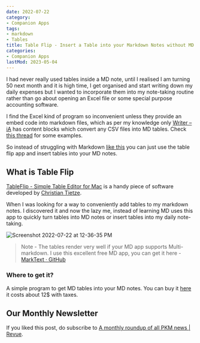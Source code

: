 ```yaml
---
date: 2022-07-22
category:
- Companion Apps
tags:
- markdown
- Tables
title: Table Flip - Insert a Table into your Markdown Notes without MD
categories:
- Companion Apps
lastMod: 2023-05-04
---
```

I had never really used tables inside a MD note, until I realised I am turning 50 next month and it is high time, I get organised and start writing down my daily expenses but I wanted to incorporate them into my note-taking routine rather than go about opening an Excel file or some special purpose accounting software.

I find the Excel kind of program so inconvenient unless they provide an embed code into markdown files, which as per my knowledge only [Writer – iA](https://ia.net/writer) has content blocks which convert any CSV files into MD tables. Check [this thread](https://twitter.com/rcvd_io/status/1549001094671515648) for some examples.

So instead of struggling with Markdown [like this](https://hackmd.io/s/how-to-create-table) you can just use the table flip app and insert tables into your MD notes.

## What is Table Flip

[TableFlip - Simple Table Editor for Mac](https://tableflipapp.com/) is a handy piece of software developed by [Christian Tietze](https://twitter.com/ctietze).

When I was looking for a way to conveniently add tables to my markdown notes. I discovered it and now the lazy me, instead of learning MD uses this app to quickly turn tables into MD notes or insert tables into my daily note-taking.

![Screenshot 2022-07-22 at 12-36-35 PM](https://mataroa.blog/images/b0a75d79.png)

> Note - The tables render very well if your MD app supports Multi-markdown. I use this excellent free MD app, you can get it here -  [MarkText · GitHub](https://github.com/marktext)

### Where to get it? 

A simple program to get MD tables into your MD notes. You can buy it [here](https://tableflipapp.com) it costs about 12$ with taxes.



## Our Monthly Newsletter

If you liked this post, do subscribe to  [A monthly roundup of all PKM news | Revue](https://www.getrevue.co/profile/pkmone).
